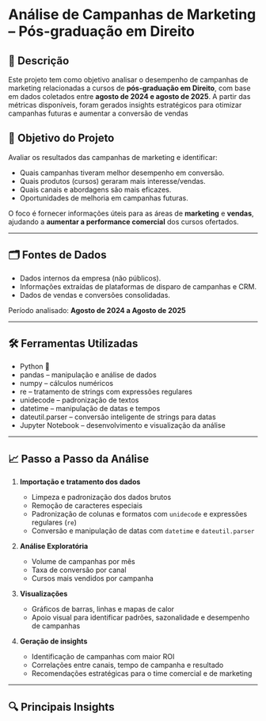 # Análise de Campanhas de Marketing – Pós-graduação em Direito

## 📌 Descrição


Este projeto tem como objetivo analisar o desempenho de campanhas de marketing relacionadas a cursos de **pós-graduação em Direito**, com base em dados coletados entre **agosto de 2024 e agosto de 2025**. A partir das métricas disponíveis, foram gerados insights estratégicos para otimizar campanhas futuras e aumentar a conversão de vendas

## 🎯 Objetivo do Projeto

Avaliar os resultados das campanhas de marketing e identificar:

- Quais campanhas tiveram melhor desempenho em conversão.
- Quais produtos (cursos) geraram mais interesse/vendas.
- Quais canais e abordagens são mais eficazes.
- Oportunidades de melhoria em campanhas futuras.

O foco é fornecer informações úteis para as áreas de **marketing** e **vendas**, ajudando a **aumentar a performance comercial** dos cursos ofertados.

---

## 🗂️ Fontes de Dados

- Dados internos da empresa (não públicos).
- Informações extraídas de plataformas de disparo de campanhas e CRM.
- Dados de vendas e conversões consolidadas.

Período analisado: **Agosto de 2024 a Agosto de 2025**

---

## 🛠️ Ferramentas Utilizadas

- Python 🐍
- pandas – manipulação e análise de dados
- numpy – cálculos numéricos
- re – tratamento de strings com expressões regulares
- unidecode – padronização de textos
- datetime – manipulação de datas e tempos
- dateutil.parser – conversão inteligente de strings para datas
- Jupyter Notebook – desenvolvimento e visualização da análise


---

## 📈 Passo a Passo da Análise

1. **Importação e tratamento dos dados**
   - Limpeza e padronização dos dados brutos
   - Remoção de caracteres especiais
   - Padronização de colunas e formatos com `unidecode` e expressões regulares (`re`)
   - Conversão e manipulação de datas com `datetime` e `dateutil.parser`

2. **Análise Exploratória**
   - Volume de campanhas por mês
   - Taxa de conversão por canal
   - Cursos mais vendidos por campanha

3. **Visualizações**
   - Gráficos de barras, linhas e mapas de calor
   - Apoio visual para identificar padrões, sazonalidade e desempenho de campanhas

4. **Geração de insights**
   - Identificação de campanhas com maior ROI
   - Correlações entre canais, tempo de campanha e resultado
   - Recomendações estratégicas para o time comercial e de marketing


---

## 🔍 Principais Insights
